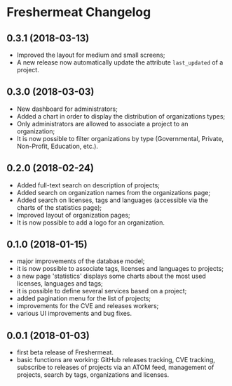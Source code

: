 Freshermeat Changelog
=====================

## 0.3.1 (2018-03-13)

- Improved the layout for medium and small screens;
- A new release now automatically update the attribute ``last_updated`` of a
  project.

## 0.3.0 (2018-03-03)

- New dashboard for administrators;
- Added a chart in order to display the distribution of organizations types;
- Only administrators are allowed to associate a project to an organization;
- It is now possible to filter organizations by type (Governmental, Private,
  Non-Profit, Education, etc.).

## 0.2.0 (2018-02-24)

- Added full-text search on description of projects;
- Added search on organization names from the organizations page;
- Added search on licenses, tags and languages (accessible via the charts of the
  statistics page);
- Improved layout of organization pages;
- It is now possible to add a logo for an organization.

## 0.1.0 (2018-01-15)

- major improvements of the database model;
- it is now possible to associate tags, licenses and languages to projects;
- a new page 'statistics' displays some charts about the most used licenses,
  languages and tags;
- it is possible to define several services based on a project;
- added pagination menu for the list of projects;
- improvements for the CVE and releases workers;
- various UI improvements and bug fixes.

## 0.0.1 (2018-01-03)

- first beta release of Freshermeat.
- basic functions are working: GitHub releases tracking, CVE tracking,
  subscribe to releases of projects via an ATOM feed, management of
  projects, search by tags, organizations and licenses.
